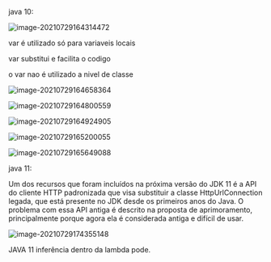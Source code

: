 java 10:

![image-20210729164314472](C:\Users\arian\AppData\Roaming\Typora\typora-user-images\image-20210729164314472.png)

var é utilizado só para variaveis locais

var substitui e facilita o codigo

o var nao é utilizado a nivel de classe

![image-20210729164658364](C:\Users\arian\AppData\Roaming\Typora\typora-user-images\image-20210729164658364.png)

![image-20210729164800559](C:\Users\arian\AppData\Roaming\Typora\typora-user-images\image-20210729164800559.png)

![image-20210729164924905](C:\Users\arian\AppData\Roaming\Typora\typora-user-images\image-20210729164924905.png)

![image-20210729165200055](C:\Users\arian\AppData\Roaming\Typora\typora-user-images\image-20210729165200055.png)

![image-20210729165649088](C:\Users\arian\AppData\Roaming\Typora\typora-user-images\image-20210729165649088.png)



java 11:

Um dos recursos que foram incluídos na próxima versão do JDK 11 é a API do cliente HTTP padronizada que visa substituir a classe HttpUrlConnection legada, que está presente no JDK desde os primeiros anos do Java. O problema com essa API antiga é descrito na proposta de aprimoramento, principalmente porque agora ela é considerada antiga e difícil de usar.

![image-20210729174355148](C:\Users\arian\AppData\Roaming\Typora\typora-user-images\image-20210729174355148.png)

JAVA 11 inferência dentro da lambda pode.



